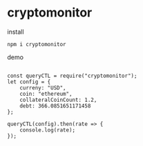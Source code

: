 ﻿# cryptomonitor

install 
```
npm i cryptomonitor
```

demo
```

const queryCTL = require("cryptomonitor");
let config = {
    curreny: "USD",
    coin: "ethereum",
    collateralCoinCount: 1.2,
    debt: 366.0851651171458
};

queryCTL(config).then(rate => {
    console.log(rate);
});

```